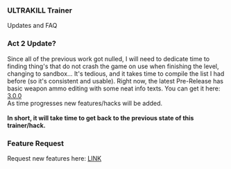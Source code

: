 ### ULTRAKILL Trainer
Updates and FAQ

### Act 2 Update?
Since all of the previous work got nulled, I will need to dedicate time to finding thing's that do not crash the game on use when finishing the level, changing to sandbox... It's tedious, and it takes time to compile the list I had before (so it's consistent and usable). Right now, the latest Pre-Release has basic weapon ammo editing with some neat info texts. You can get it here: [3.0.0](https://github.com/Saniee/ULTRAKILLTrainer/releases/tag/3.0.0)
<br>As time progresses new features/hacks will be added.
<br><br><b>In short, it will take time to get back to the previous state of this trainer/hack.</b>

### Feature Request
Request new features here:
[LINK](https://github.com/Saniee/ULTRAKILLTrainer/issues/new)

